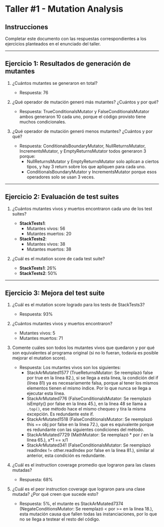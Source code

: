 # Taller #1 - Mutation Analysis

## Instrucciones
Completar este documento con las respuestas correspondientes a los ejercicios planteados en el enunciado del taller.

---

## Ejercicio 1: Resultados de generación de mutantes

1. ¿Cuántos mutantes se generaron en total?
   - Respuesta: 76

2. ¿Qué operador de mutación generó más mutantes? ¿Cuántos y por qué?
   - Respuesta: TrueConditionalsMutator y FalseConditionalsMutator ambos generaron 10 cada uno, porque el código provisto tiene muchos condicionales.

3. ¿Qué operador de mutación generó menos mutantes? ¿Cuántos y por qué?
   - Respuesta: ConditionalsBoundaryMutator, NullReturnsMutator, IncrementsMutator, y EmptyReturnsMutator todos generaron 3 porque:
     - NullReturnsMutator y EmptyReturnsMutator solo aplican a ciertos tipos, y hay 3 return sobre los que apliquen para cada uno.
     - ConditionalsBoundaryMutator y IncrementsMutator porque esos operadores solo se usan 3 veces.

---

## Ejercicio 2: Evaluación de test suites

1. ¿Cuántos mutantes vivos y muertos encontraron cada uno de los test suites?
   - **StackTests1**:
     - Mutantes vivos: 56
     - Mutantes muertos: 20
   - **StackTests2**:
     - Mutantes vivos: 38
     - Mutantes muertos: 38

2. ¿Cuál es el mutation score de cada test suite?
   - **StackTests1**: 26%
   - **StackTests2**: 50%

---

## Ejercicio 3: Mejora del test suite

1. ¿Cuál es el mutation score logrado para los tests de StackTests3?
   - Respuesta: 93%

2. ¿Cuántos mutantes vivos y muertos encontraron?
   - Mutantes vivos: 5
   - Mutantes muertos: 71

3. Comente cuáles son todos los mutantes vivos que quedaron y por qué son equivalentes al programa original (si no lo fueran, todavía es posible mejorar el mutation score).
   - Respuesta: Los mutantes vivos son los siguientes:
     - StackArMutated1577 (TrueReturnsMutator: Se reemplazó false por true en la línea 82.), si se llega a esta linea, la condición del if (línea 81) ya es necesariamente falsa, porque al tener los mismos elementos tienen el mismo índice. Por lo que nunca se llega a ejecutar esta línea.
     - StackArMutated776 (FalseConditionalsMutator: Se reemplazó isEmpty() por false en la línea 45.), en la línea 48 se llama a `.top()`, ese método hace el mismo chequeo y tira la misma excepción. Es redundante este if.
     - StackArMutated1518 (FalseConditionalsMutator: Se reemplazó this == obj por false en la línea 72.), que es equivalente porque es redundante con las siguientes condiciones del método.
     - StackArMutated7729 (MathMutator: Se reemplazó * por / en la línea 65.), x*1 == x/1 
     - StackArMutated341 (FalseConditionalsMutator: Se reemplazó readIndex != other.readIndex por false en la línea 81.), similar al anterior, esta condición es redundante.

4. ¿Cuál es el instruction coverage promedio que lograron para las clases mutadas?
   - Respuesta: 68%

5. ¿Cuál es el peor instruction coverage que lograron para una clase mutada? ¿Por qué creen que sucede esto?
   - Respuesta: 5%, el mutante es StackArMutated7374 (NegateConditionsMutator: Se reemplazó < por >= en la línea 18.), esta mutación causa que fallen todas las instanciaciones, por lo que no se llega a testear el resto del código.
